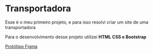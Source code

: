 # Transportadora

Esse é o meu primeiro projeto, e para isso resolvi criar um site de uma transportadora

Para o desenvolvimento desse projeto utilizei **HTML CSS e Bootstrap**

[Protótipo Figma](https://www.figma.com/proto/lsB0HtuUFJbC7y3pZEkKdK/WK-Transporte?node-id=77%3A2&starting-point-node-id=77%3A2)

